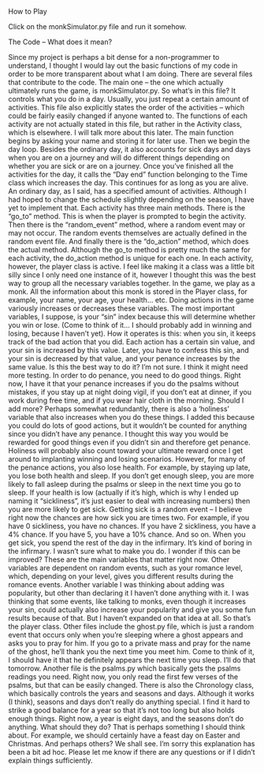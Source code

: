 How to Play

Click on the monkSimulator.py file and run it somehow. 

The Code – What does it mean? 

Since my project is perhaps a bit dense for a non-programmer to understand, I thought I would lay out the basic functions of my code in order to be more transparent about what I am doing. 
There are several files that contribute to the code. The main one – the one which actually ultimately runs the game, is monkSimulator.py. 
So what’s in this file? It controls what you do in a day. Usually, you just repeat a certain amount of activities. This file also explicitly states the order of the activities – which could be fairly easily changed if anyone wanted to. The functions of each activity are not actually stated in this file, but rather in the Activity class, which is elsewhere. I will talk more about this later. 
The main function begins by asking your name and storing it for later use. Then we begin the day loop. Besides the ordinary day, it also accounts for sick days and days when you are on a journey and will do different things depending on whether you are sick or are on a journey. Once you’ve finished all the activities for the day, it calls the “Day end” function belonging to the Time class which increases the day. This continues for as long as you are alive. 
An ordinary day, as I said, has a specified amount of activities. Although I had hoped to change the schedule slightly depending on the season, I have yet to implement that. 
Each activity has three main methods. There is the “go_to” method. This is when the player is prompted to begin the activity. Then there is the “random_event” method, where a random event may or may not occur. The random events themselves are actually defined in the random event file. And finally there is the “do_action” method, which does the actual method. Although the go_to method is pretty much the same for each activity, the do_action method is unique for each one. 
In each activity, however, the player class is active. I feel like making it a class was a little bit silly since I only need one instance of it, however I thought this was the best way to group all the necessary variables together. In the game, we play as a monk. All the information about this monk is stored in the Player class, for example, your name, your age, your health... etc.  Doing actions in the game variously increases or decreases these variables. 
The most important variables, I suppose, is your “sin” index because this will determine whether you win or lose. (Come to think of it... I should probably add in winning and losing, because I haven’t yet). 
How it operates is this: when you sin, it keeps track of the bad action that you did. Each action has a certain sin value, and your sin is increased by this value. Later, you have to confess this sin, and your sin is decreased by that value, and your penance increases by the same value. Is this the best way to do it? I’m not sure. I think it might need more testing. 
In order to do penance, you need to do good things. Right now, I have it that your penance increases if you do the psalms without mistakes, if you stay up at night doing vigil, if you don’t eat at dinner, if you work during free time, and if you wear hair cloth in the morning. Should I add more? Perhaps somewhat redundantly, there is also a ‘holiness’ variable that also increases when you do these things. I added this because you could do lots of good actions, but it wouldn’t be counted for anything since you didn’t have any penance. I thought this way you would be rewarded for good things even if you didn’t sin and therefore get penance. Holiness will probably also count toward your ultimate reward once I get around to implanting winning and losing scenarios. 
However, for many of the penance actions, you also lose health. For example, by staying up late, you lose both health and sleep. If you don’t get enough sleep, you are more likely to fall asleep during the psalms or sleep in the next time you go to sleep. If your health is low (actually if it’s high, which is why I ended up naming it “sickliness”, it’s just easier to deal with increasing numbers) then you are more likely to get sick. Getting sick is a random event – I believe right now the chances are how sick you are times two. For example, if you have 0 sickliness, you have no chances. If you have 2 sickliness, you have a 4% chance.  If you have 5, you have a 10% chance. And so on. When you get sick, you spend the rest of the day in the infirmary. It’s kind of boring in the infirmary. I wasn’t sure what to make you do. I wonder if this can be improved? 
These are the main variables that matter right now. Other variables are dependent on random events, such as your romance level, which, depending on your level, gives you different results during the romance events. 
Another variable I was thinking about adding was popularity, but other than declaring it I haven’t done anything with it. I was thinking that some events, like talking to monks, even though it increases your sin, could actually also increase your popularity and give you some fun results because of that. But I haven’t expanded on that idea at all. 
So that’s the player class. Other files include the ghost.py file, which is just a random event that occurs only when you’re sleeping where a ghost appears and asks you to pray for him. If you go to a private mass and pray for the name of the ghost, he’ll thank you the next time you meet him. Come to think of it, I should have it that he definitely appears the next time you sleep. I’ll do that tomorrow. Another file is the psalms.py which basically gets the psalms readings you need. Right now, you only read the first few verses of the psalms, but that can be easily changed. 
There is also the Chronology class, which basically controls the years and seasons and days. Although it works (I think), seasons and days don’t really do anything special. I find it hard to strike a good balance for a year so that it’s not too long but also holds enough things. Right now, a year is eight days, and the seasons don’t do anything. What should they do? That is perhaps something I should think about. For example, we should certainly have a feast day on Easter and Christmas. And perhaps others? We shall see. 
I’m sorry this explanation has been a bit ad hoc. Please let me know if there are any questions or if I didn’t explain things sufficiently. 
